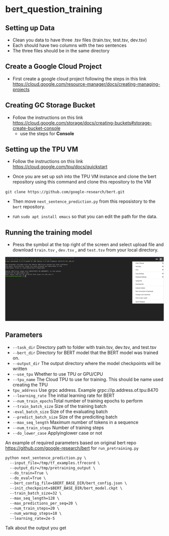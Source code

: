 # bert_question_training

## Setting up Data
* Clean you data to have three .tsv files (train.tsv, test.tsv, dev.tsv)
* Each should have two columns with the two sentences
* The three files should be in the same directory

## Create a Google Cloud Project
* First create a google cloud project following the steps in this link
https://cloud.google.com/resource-manager/docs/creating-managing-projects

## Creating GC Storage Bucket
* Follow the instructions on this link
https://cloud.google.com/storage/docs/creating-buckets#storage-create-bucket-console
  * use the steps for **Console**
## Setting up the TPU VM
* Follow the instructions on this link
<https://cloud.google.com/tpu/docs/quickstart>

* Once you are set up ssh into the TPU VM instance and clone the bert repository using this command and clone this repository to the VM

`git clone https://github.com/google-research/bert.git `

* Then move `next_sentence_prediction.py` from this reposistory to the `bert` repository.

* run `sudo apt install emacs` so that you can edit the path for the data.

## Running the training model

*  Press the symbol at the top right of the screen and select upload file and download `train.tsv` , `dev.tsv` , and `test.tsv`  from your local directory.

<img src="images/download_files_to_vm.png" >

## Parameters 
 * `--task_dir` Directory path to folder with train.tsv, dev.tsv, and test.tsv
 * `--bert_dir` Directory for BERT model that the BERT model was trained on.
 * `--output_dir` The output directory where the model checkpoints will be written
 * `--use_tpu` Whether to use TPU or GPU/CPU
 * `--tpu_name` The Cloud TPU to use for training. This should be name used creating the TPU
 * `tpu_address` Use grpc address. Example grpc://ip.address.of.tpu:8470
 * `--learning_rate` The initial learning rate for BERT
 * `--num_train_epochs`Total number of training epochs to perform
 * `--train_batch_size` Size of the training batch
 * `-eval_batch_size` Size of the evaluating batch
 * `--predict_batch_size` Size of the prediciting batch
 * `--max_seq_length` Maximum number of tokens in a sequence
 * `--num_train_steps` Number of training steps
 * `--do_lower_case` Applyinglower case or not
 
 An example of required parameters based on original bert repo https://github.com/google-research/bert for `run_pretraining.py`
 
 
 ```
 python next_sentence_prediction.py \
   --input_file=/tmp/tf_examples.tfrecord \
   --output_dir=/tmp/pretraining_output \
   --do_train=True \
   --do_eval=True \
   --bert_config_file=$BERT_BASE_DIR/bert_config.json \
   --init_checkpoint=$BERT_BASE_DIR/bert_model.ckpt \
   --train_batch_size=32 \
   --max_seq_length=128 \
   --max_predictions_per_seq=20 \
   --num_train_steps=20 \
   --num_warmup_steps=10 \
   --learning_rate=2e-5
 ```

 Talk about the output you get
